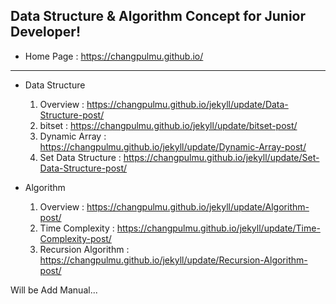 ## Data Structure & Algorithm Concept for Junior Developer!

- Home Page : https://changpulmu.github.io/  

---

* Data Structure
  1. Overview : https://changpulmu.github.io/jekyll/update/Data-Structure-post/
  2. bitset : https://changpulmu.github.io/jekyll/update/bitset-post/
  3. Dynamic Array : https://changpulmu.github.io/jekyll/update/Dynamic-Array-post/
  4. Set Data Structure : https://changpulmu.github.io/jekyll/update/Set-Data-Structure-post/  

* Algorithm
  1. Overview : https://changpulmu.github.io/jekyll/update/Algorithm-post/
  2. Time Complexity : https://changpulmu.github.io/jekyll/update/Time-Complexity-post/
  3. Recursion Algorithm : https://changpulmu.github.io/jekyll/update/Recursion-Algorithm-post/

Will be Add Manual...

